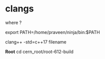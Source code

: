# clangs
where ?

export PATH=/home/praveen/ninja/bin:$PATH

clang++ -std=c++17 filename 

**Root** 
cd cern_root/root-612-build
